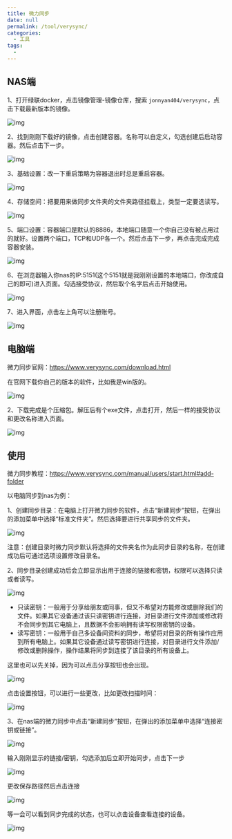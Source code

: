 ```yaml
---
title: 微力同步
date: null
permalink: /tool/verysync/
categories: 
  - 工具
tags: 
  - 
---
```




## NAS端

1、打开绿联docker，点击镜像管理-镜像仓库，搜索 `jonnyan404/verysync`，点击下载最新版本的镜像。

![img](./img/0601.png)

2、找到刚刚下载好的镜像，点击创建容器。名称可以自定义，勾选创建后启动容器。然后点击下一步。

![img](./img/0602.png)

3、基础设置：改一下重启策略为容器退出时总是重启容器。

![img](./img/0603.png)

4、存储空间：把要用来做同步文件夹的文件夹路径挂载上，类型一定要选读写。

![img](./img/0604.png)

5、端口设置：容器端口是默认的8886，本地端口随意一个你自己没有被占用过的就好。设置两个端口，TCP和UDP各一个。然后点击下一步，再点击完成完成容器安装。

![img](./img/0605.png)

6、在浏览器输入你nas的IP:5151(这个5151就是我刚刚设置的本地端口，你改成自己的即可)进入页面。勾选接受协议，然后取个名字后点击开始使用。

![img](./img/0606.png)

7、进入界面，点击左上角可以注册账号。

![img](./img/0607.png)


## 电脑端

微力同步官网：https://www.verysync.com/download.html

在官网下载你自己的版本的软件，比如我是win版的。

![img](./img/0608.png)


2、下载完成是个压缩包。解压后有个exe文件，点击打开，然后一样的接受协议和更改名称进入页面。

![img](./img/0609.png)

## 使用

微力同步教程：https://www.verysync.com/manual/users/start.html#add-folder

以电脑同步到nas为例：

1、创建同步目录：在电脑上打开微力同步的软件，点击“新建同步”按钮，在弹出的添加菜单中选择“标准文件夹”。然后选择要进行共享同步的文件夹。

![img](./img/0610.png)

注意：创建目录时微力同步默认将选择的文件夹名作为此同步目录的名称，在创建成功后可通过选项设置修改目录名。


2、同步目录创建成功后会立即显示出用于连接的链接和密钥，权限可以选择只读或者读写。

![img](./img/0611.png)

- 只读密钥：一般用于分享给朋友或同事，但又不希望对方能修改或删除我们的文件。如果其它设备通过该只读密钥进行连接，对目录进行文件添加或修改将不会同步到其它电脑上，且数据不会影响拥有读写权限密钥的设备。
- 读写密钥：一般用于自己多设备间资料的同步，希望将对目录的所有操作应用到所有电脑上。如果其它设备通过读写密钥进行连接，对目录进行文件添加/修改或删除操作，操作结果将同步到连接了该目录的所有设备上。

这里也可以先关掉，因为可以点击分享按钮也会出现。

![img](./img/0612.png)

点击设置按钮，可以进行一些更改，比如更改扫描时间：

![img](./img/0613.png)

3、在nas端的微力同步中点击“新建同步”按钮，在弹出的添加菜单中选择“连接密钥或链接”。

![img](./img/0614.png)

输入刚刚显示的链接/密钥，勾选添加后立即开始同步，点击下一步

![img](./img/0615.png)

更改保存路径然后点击连接

![img](./img/0616.png)

等一会可以看到同步完成的状态，也可以点击设备查看连接的设备。

![img](./img/0617.png)



